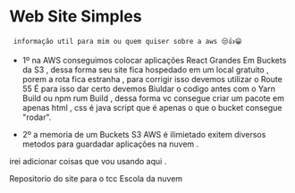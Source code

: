 # Web Site Simples 

     informação util para mim ou quem quiser sobre a aws 😒👍😁
    
-   1º na AWS conseguimos colocar aplicações React Grandes Em Buckets da S3 , dessa forma seu site fica hospedado em um local gratuito , porem a rota fica estranha , para 
    corrigir isso devemos utilizar o Route 55 
    É para isso dar certo devemos Biuldar o codigo antes com o Yarn Build  ou  npm rum Build , dessa forma vc consegue criar um pacote em apenas html , css é java script
    que é apenas o que o bucket consegue "rodar".

-  2º a memoria de um Buckets S3 AWS é ilimietado exitem diversos metodos para guardadar aplicações na nuvem .

  irei adicionar coisas que vou usando aqui .

    
Repositorio do site para o tcc Escola da nuvem 
